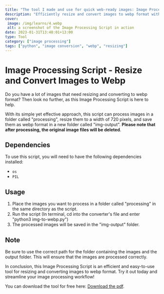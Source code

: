 ```yaml
---
title: "The tool I made and use for quick web-ready images: Image Processing Script - Resize and Convert Images to Webp"
description: "Efficiently resize and convert images to webp format with this simple yet effective tool."
cover: 
 image: /img/learns/4.webp
 alt: a screenshot of the Image Processing Script in action
date: 2023-01-31T13:48:01+13:00
type: Tool
category: ["image processing"]
tags: ["python", "image conversion", "webp", "resizing"]
---
```


# Image Processing Script - Resize and Convert Images to Webp

Do you have a lot of images that need resizing and converting to webp format? Then look no further, as this Image Processing Script is here to help.

With its simple yet effective approach, this script can process images in a folder called "processing", resize them to a width of 720 pixels, and save them as webp format in a new folder called "img-output". **Please note that after processing, the original image files will be deleted**.

## Dependencies
To use this script, you will need to have the following dependencies installed:
- `os`
- `PIL`

## Usage
1. Place the images you want to process in a folder called "processing" in the same directory as the script.
2. Run the script (In terminal, cd into the converter's file and enter "python3 img-to-webp.py")
3. The processed images will be saved in the "img-output" folder.

## Note 
Be sure to use the correct path for the folder containing the images and the output folder. This will ensure that the images are processed correctly.

In conclusion, this Image Processing Script is an efficient and easy-to-use tool for resizing and converting images to webp format. Try it out today and streamline your image processing workflow!

You can download the tool for free here: <a href="./files/to-webp.zip" download="to-webp-converter.zip">Download the pdf</a>.